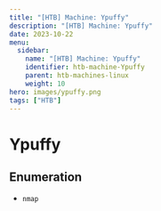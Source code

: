 ```yaml
---
title: "[HTB] Machine: Ypuffy"
description: "[HTB] Machine: Ypuffy"
date: 2023-10-22
menu:
  sidebar:
    name: "[HTB] Machine: Ypuffy"
    identifier: htb-machine-Ypuffy
    parent: htb-machines-linux
    weight: 10
hero: images/ypuffy.png
tags: ["HTB"]
---
```


# Ypuffy
## Enumeration
- `nmap`